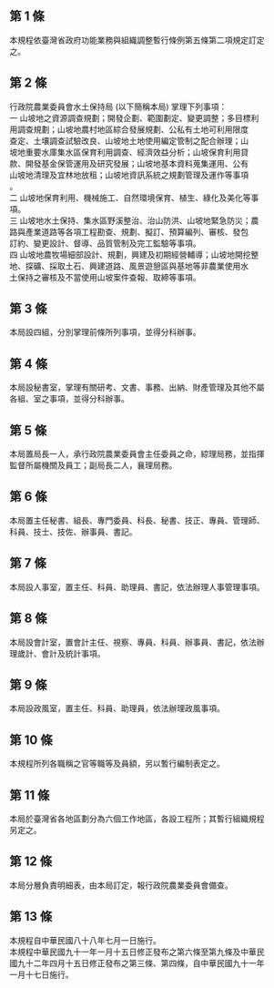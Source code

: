 第 1 條
-------
本規程依臺灣省政府功能業務與組織調整暫行條例第五條第二項規定訂定  
之。

第 2 條
-------
行政院農業委員會水土保持局 (以下簡稱本局) 掌理下列事項：  
一  山坡地之資源調查規劃；開發企劃、範圍劃定、變更調整；多目標利  
    用調查規劃；山坡地農村地區綜合發展規劃、公私有土地可利用限度  
    查定、土壤調查試驗改良、山坡地土地使用編定管制之配合辦理；山  
    坡地重要水庫集水區保育利用調查、經濟效益分析；山坡保育利用貸  
    款、開發基金保管運用及研究發展；山坡地基本資料蒐集運用、公有  
    山坡地清理及宜林地放租；山坡地資訊系統之規劃管理及運作等事項  
    。  
二  山坡地保育利用、機械施工、自然環境保育、植生、綠化及美化等事  
    項。  
三  山坡地水土保持、集水區野溪整治、治山防洪、山坡地緊急防災；農  
    路與產業道路等各項工程勘查、規劃、擬訂、預算編列、審核、發包  
    訂約、變更設計、督導、品質管制及完工監驗等事項。  
四  山坡地農牧場細部設計、規劃，興建及初期經營輔導；山坡地開挖整  
    地、探礦、採取土石、興建道路、風景遊憩區與基地等非農業使用水  
    土保持之審核及不當使用山坡案件查報、取締等事項。

第 3 條
-------
本局設四組，分別掌理前條所列事項，並得分科辦事。

第 4 條
-------
本局設秘書室，掌理有關研考、文書、事務、出納、財產管理及其他不屬  
各組、室之事項，並得分科辦事。

第 5 條
-------
本局置局長一人，承行政院農業委員會主任委員之命，綜理局務，並指揮  
監督所屬機關及員工；副局長二人，襄理局務。

第 6 條
-------
本局置主任秘書、組長、專門委員、科長、秘書、技正、專員、管理師、  
科員、技士、技佐、辦事員、書記。

第 7 條
-------
本局設人事室，置主任、科員、助理員、書記，依法辦理人事管理事項。

第 8 條
-------
本局設會計室，置會計主任、視察、專員、科員、辦事員、書記，依法辦  
理歲計、會計及統計事項。

第 9 條
-------
本局設政風室，置主任、科員、助理員，依法辦理政風事項。

第 10 條
--------
本規程所列各職稱之官等職等及員額，另以暫行編制表定之。

第 11 條
--------
本局於臺灣省各地區劃分為六個工作地區，各設工程所；其暫行組織規程  
另定之。

第 12 條
--------
本局分層負責明細表，由本局訂定，報行政院農業委員會備查。

第 13 條
--------
本規程自中華民國八十八年七月一日施行。                            
本規程中華民國九十一年一月十五日修正發布之第六條至第九條及中華民  
國九十二年四月十五日修正發布之第三條、第四條，自中華民國九十一年  
一月十七日施行。

